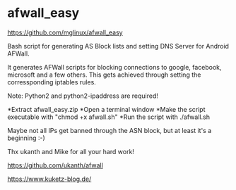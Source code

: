 # afwall_easy
https://github.com/mglinux/afwall_easy


Bash script for generating AS Block lists and setting DNS Server for Android AFWall.

It generates AFWall scripts for blocking connections to google, facebook, microsoft and a few others.
This gets achieved through setting the corressponding iptables rules.


Note: Python2 and python2-ipaddress are required! 


*Extract afwall_easy.zip
*Open a terminal window
*Make the script executable with "chmod +x afwall.sh"
*Run the script with ./afwall.sh


Maybe not all IPs get banned through the ASN block, but at least it's a beginning :-)


Thx ukanth and Mike for all your hard work!

https://github.com/ukanth/afwall

https://www.kuketz-blog.de/


